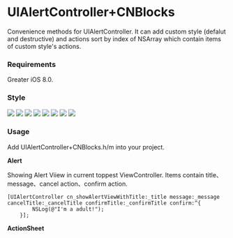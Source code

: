 # UIAlertController+CNBlocks

Convenience methods for UIAlertController. It can add custom style (defalut and destructive) and actions sort by index of NSArray which contain items of custom style's actions.

### Requirements
Greater iOS 8.0.

### Style

![](https://github.com/cievon/UIAlertController-CNBlocks/raw/master/markdown_source/alertNormal.png)
![](https://github.com/cievon/UIAlertController-CNBlocks/raw/master/markdown_source/alertDefalutStyleActions.png)
![](https://github.com/cievon/UIAlertController-CNBlocks/raw/master/markdown_source/alertCustomStyleActions.png)
![](https://github.com/cievon/UIAlertController-CNBlocks/raw/master/markdown_source/alertCustomStyleActions2.png)
![](https://github.com/cievon/UIAlertController-CNBlocks/raw/master/markdown_source/actionSheetNormal.png)
![](https://github.com/cievon/UIAlertController-CNBlocks/raw/master/markdown_source/actionSheetDefalutStyleActions.png)
![](https://github.com/cievon/UIAlertController-CNBlocks/raw/master/markdown_source/actionSheetCustomStyleActions.png)
![](https://github.com/cievon/UIAlertController-CNBlocks/raw/master/markdown_source/actionSheetCustomStyleActions2.png)

### Usage
Add UIAlertController+CNBlocks.h/m into your project. 

**Alert**

Showing Alert Viiew in current toppest ViewController.  Items contain title、message、cancel action、confirm action.
```objc
[UIAlertController cn_showAlertViewWithTitle:_title message:_message cancelTitle:_cancelTitle confirmTitle:_confirmTitle confirm:^{
        NSLog(@"I'm a adult!");
    }];
```

**ActionSheet**

